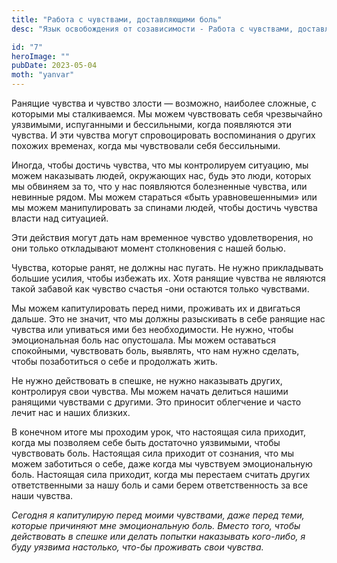 ```yaml
---
title: "Работа с чувствами, доставляющими боль"
desc: "Язык освобождения от созависимости - Работа с чувствами, доставляющими боль"

id: "7"
heroImage: ""
pubDate: 2023-05-04
moth: "yanvar"
---
```


Ранящие чувства и чувство злости — возможно, наиболее сложные, с которыми мы
сталкиваемся. Мы можем чувствовать себя чрезвычайно уязвимыми, испуганными и
бессильными, когда появляются эти чувства. И эти чувства могут спровоцировать
воспоминания о других похожих временах, когда мы чувствовали себя бессильными.

Иногда, чтобы достичь чувства, что мы контролируем ситуацию, мы можем
наказывать людей, окружающих нас, будь это люди, которых мы обвиняем за то,
что у нас появляются болезненные чувства, или невинные рядом. Мы можем
стараться «быть уравновешенными» или мы можем манипулировать за спинами людей,
чтобы достичь чувства власти над ситуацией.

Эти действия могут дать нам временное чувство удовлетворения, но они только
откладывают момент столкновения с нашей болью.

Чувства, которые ранят, не должны нас пугать. Не нужно прикладывать большие
усилия, чтобы избежать их. Хотя ранящие чувства не являются такой забавой как
чувство счастья -они остаются только чувствами.

Мы можем капитулировать перед ними, проживать их и двигаться дальше. Это не
значит, что мы должны разыскивать в себе ранящие нас чувства или упиваться ими
без необходимости. Не нужно, чтобы эмоциональная боль нас опустошала. Мы можем
оставаться спокойными, чувствовать боль, выявлять, что нам нужно сделать,
чтобы позаботиться о себе и продолжать жить.

Не нужно действовать в спешке, не нужно наказывать других, контролируя свои
чувства. Мы можем начать делиться нашими ранящими чувствами с другими. Это
приносит облегчение и часто лечит нас и наших близких.

В конечном итоге мы проходим урок, что настоящая сила приходит, когда мы
позволяем себе быть достаточно уязвимыми, чтобы чувствовать боль. Настоящая
сила приходит от сознания, что мы можем заботиться о себе, даже когда мы
чувствуем эмоциональную боль. Настоящая сила приходит, когда мы перестаем
считать других ответственными за нашу боль и сами берем ответственность за все
наши чувства.

_Сегодня_ _я_ _капитулирую_ _перед_ _моими_ _чувствами,_ _даже_ _перед_
_теми,_ _которые_ _причиняют_ _мне_ _эмоциональную_ _боль._ _Вместо_ _того,_
_чтобы_ _действовать_ _в_ _спешке_ _или_ _делать_ _попытки_ _наказывать_
_кого-либо,_ _я_ _буду_ _уязвима_ _настолько,_ _что-бы_ _проживать_ _свои_
_чувства._
